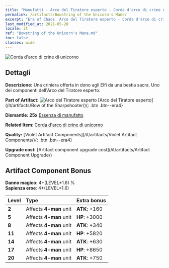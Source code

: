 ```yaml
---
title: "Manufatti - Arco del Tiratore esperto - Corda d'arco di crine di unicorno"
permalink: /artifacts/Bowstring of the Unicorn's Mane/
excerpt: "Era of Chaos  Arco del Tiratore esperto - Corda d'arco di crine di unicorno. Una criniera offerta in dono agli Elfi da una bestia sacra. Uno dei componenti dell'Arco del Tiratore esperto."
last_modified_at: 2021-05-28
locale: it
ref: "Bowstring of the Unicorn's Mane.md"
toc: false
classes: wide
---
```


 ![Corda d'arco di crine di unicorno](/images/t/artifact_40103.png)



## Dettagli

 **Descrizione:** Una criniera offerta in dono agli Elfi da una bestia sacra. Uno dei componenti dell'Arco del Tiratore esperto.

 **Part of Artifact:** ![Arco del Tiratore esperto](/images/t/icon_artifact_10.png) [Arco del Tiratore esperto](/it/artifacts/Bow of the Sharpshooter/){: .btn .btn--era4}

 **Dismantle: 25x** [Essenza di manufatto](/ItemsIT/con_905/)

 **Related Item**: [Corda d'arco di crine di unicorno](/ItemsIT/art_105/)

 **Quality:** [Violet Artifact Components](/it/artifacts/Violet Artifact Components/){: .btn .btn--era4}

 **Upgrade cost:** [Artifact component upgrade cost](/it/artifacts/Artifact Component Upgrade/)

## Artifact Component Bonus

  **Danno magico**: 4+(LEVEL\*1.6) %<br/>**Sapienza eroe**: 4+(LEVEL\*1.6)

  |  Level  | Type |    Extra bonus  | 
  |:--------|:-----|:----------------| 
  | **2** | Affects **4-man** unit | **ATK**: +160 | 
  | **5** | Affects **4-man** unit | **HP**: +3000 | 
  | **8** | Affects **4-man** unit | **ATK**: +340 | 
  | **11** | Affects **4-man** unit | **HP**: +5820 | 
  | **14** | Affects **4-man** unit | **ATK**: +630 | 
  | **17** | Affects **4-man** unit | **HP**: +8650 | 
  | **20** | Affects **4-man** unit | **ATK**: +750 | 
